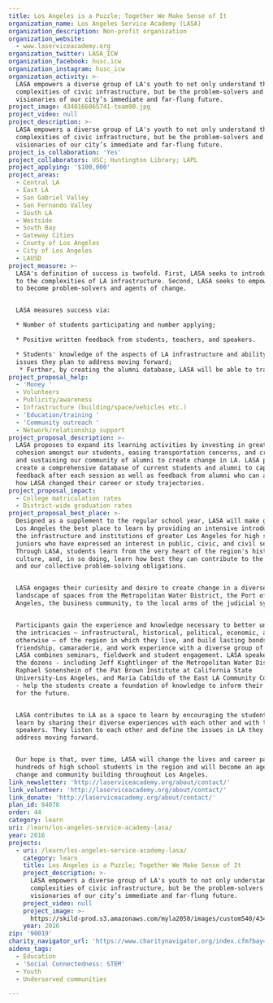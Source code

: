 ```yaml
---
title: Los Angeles is a Puzzle; Together We Make Sense of It
organization_name: Los Angeles Service Academy (LASA)
organization_description: Non-profit organization
organization_website:
  - www.laserviceacademy.org
organization_twitter: LASA_ICW
organization_facebook: husc.icw
organization_instagram: husc_icw
organization_activity: >-
  LASA empowers a diverse group of LA's youth to not only understand the
  complexities of civic infrastructure, but be the problem-solvers and
  visionaries of our city’s immediate and far-flung future.
project_image: 4340166065741-team90.jpg
project_video: null
project_description: >-
  LASA empowers a diverse group of LA's youth to not only understand the
  complexities of civic infrastructure, but be the problem-solvers and
  visionaries of our city’s immediate and far-flung future.
project_is_collaboration: 'Yes'
project_collaborators: USC; Huntington Library; LAPL
project_applying: '$100,000'
project_areas:
  - Central LA
  - East LA
  - San Gabriel Valley
  - San Fernando Valley
  - South LA
  - Westside
  - South Bay
  - Gateway Cities
  - County of Los Angeles
  - City of Los Angeles
  - LAUSD
project_measure: >-
  LASA's definition of success is twofold. First, LASA seeks to introduce youth
  to the complexities of LA infrastructure. Second, LASA seeks to empower youth
  to become problem-solvers and agents of change.


  LASA measures success via:

  * Number of students participating and number applying;

  * Positive written feedback from students, teachers, and speakers. 

  * Students' knowledge of the aspects of LA infrastructure and ability to frame
  issues they plan to address moving forward;
   * Further, by creating the alumni database, LASA will be able to track, foster, and celebrate the change LASA graduates bring to LA in concrete terms.
project_proposal_help:
  - 'Money '
  - Volunteers
  - Publicity/awareness
  - Infrastructure (building/space/vehicles etc.)
  - 'Education/training '
  - 'Community outreach '
  - Network/relationship support
project_proposal_description: >-
  LASA proposes to expand its learning activities by investing in greater
  cohesion amongst our students, easing transportation concerns, and creating
  and sustaining our community of alumni to create change in LA. LASA plans to
  create a comprehensive database of current students and alumni to capture
  feedback after each session as well as feedback from alumni who can articulate
  how LASA changed their career or study trajectories.
project_proposal_impact:
  - College matriculation rates
  - District-wide graduation rates
project_proposal_best_place: >-
  Designed as a supplement to the regular school year, LASA will make greater
  Los Angeles the best place to learn by providing an intensive introduction to
  the infrastructure and institutions of greater Los Angeles for high school
  juniors who have expressed an interest in public, civic, and civil service. 
  Through LASA, students learn from the very heart of the region's history and
  culture, and, in so doing, learn how best they can contribute to the region
  and our collective problem-solving obligations.


  LASA engages their curiosity and desire to create change in a diverse
  landscape of spaces from the Metropolitan Water District, the Port of Los
  Angeles, the business community, to the local arms of the judicial system. 


  Participants gain the experience and knowledge necessary to better understand
  the intricacies – infrastructural, historical, political, economic, and
  otherwise – of the region in which they live, and build lasting bonds of
  friendship, camaraderie, and work experience with a diverse group of peers.
  LASA combines seminars, fieldwork and student engagement. LASA speakers - in
  the dozens - including Jeff Kightlinger of the Metropolitan Water District,
  Raphael Sonenshein of the Pat Brown Institute at California State
  University-Los Angeles, and Maria Cabildo of the East LA Community Corporation
  - help the students create a foundation of knowledge to inform their visions
  for the future.


  LASA contributes to LA as a space to learn by encouraging the students to
  learn by sharing their diverse experiences with each other and with the
  speakers. They listen to each other and define the issues in LA they want to
  address moving forward.


  Our hope is that, over time, LASA will change the lives and career paths of
  hundreds of high school students in the region and will become an agent of
  change and community building throughout Los Angeles.
link_newsletter: 'http://laserviceacademy.org/about/contact/'
link_volunteer: 'http://laserviceacademy.org/about/contact/'
link_donate: 'http://laserviceacademy.org/about/contact/'
plan_id: 84078
order: 44
category: learn
uri: /learn/los-angeles-service-academy-lasa/
year: 2016
projects:
  - uri: /learn/los-angeles-service-academy-lasa/
    category: learn
    title: Los Angeles is a Puzzle; Together We Make Sense of It
    project_description: >-
      LASA empowers a diverse group of LA's youth to not only understand the
      complexities of civic infrastructure, but be the problem-solvers and
      visionaries of our city’s immediate and far-flung future.
    project_video: null
    project_image: >-
      https://skild-prod.s3.amazonaws.com/myla2050/images/custom540/4340166065741-team90.jpg
    year: 2016
zip: '90019'
charity_navigator_url: 'https://www.charitynavigator.org/index.cfm?bay=search.profile&ein=951644589'
aidens_tags:
  - Education
  - 'Social Connectedness: STEM'
  - Youth
  - Underserved communities

---
```

